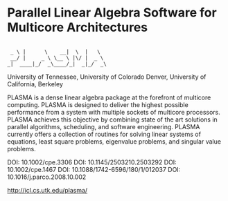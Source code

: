 Parallel Linear Algebra Software for Multicore Architectures
====
~~~~

 _ \ |      \    __|  \  |   \
 __/ |     _ \ \__ \ |\/ |  _ \
_|  ____|_/  _\____/_|  _|_/  _\

~~~~

University of Tennessee, University of Colorado Denver, University of California, Berkeley

PLASMA is a dense linear algebra package at the forefront of multicore computing.
PLASMA is designed to deliver the highest possible performance from a system with
multiple sockets of multicore processors. PLASMA achieves this objective
by combining state of the art solutions in parallel algorithms, scheduling,
and software engineering. PLASMA currently offers a collection of routines
for solving linear systems of equations, least square problems, eigenvalue problems,
and singular value problems.

DOI: 10.1002/cpe.3306
DOI: 10.1145/2503210.2503292
DOI: 10.1002/cpe.1467
DOI: 10.1088/1742-6596/180/1/012037
DOI: 10.1016/j.parco.2008.10.002

http://icl.cs.utk.edu/plasma/